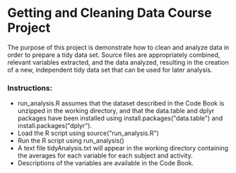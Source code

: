 # Getting and Cleaning Data Course Project
The purpose of this project is demonstrate how to clean and analyze data in order to prepare a tidy data set. Source files are appropriately combined, relevant variables extracted, and the data analyzed, resulting in the creation of a new, independent tidy data set that can be used for later analysis.

### Instructions:
* run_analysis.R assumes that the dataset described in the Code Book is unzipped in the working directory, and that the data.table and dplyr packages have been installed using install.packages("data.table") and install.packages("dplyr").
* Load the R script using source("run_analysis.R")
* Run the R script using run_analysis()
* A text file tidyAnalysis.txt will appear in the working directory containing the averages for each variable for each subject and activity.
* Descriptions of the variables are available in the Code Book.
